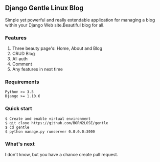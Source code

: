 ## Django Gentle Linux Blog
Simple yet powerful and really extendable application for managing a blog within your   Django Web site.Beautiful blog for all.
### Features
1.  Three beauty page's: Home, About and Blog
2.  CRUD Blog
3.  All auth
4.  Comment
5.  Any features in next time

### Requirements
```
Python >= 3.5
Django >= 1.10.6
```
### Quick start
```
$ Create and enable virtual environment
$ git clone https://github.com/BORN2LOSE/gentle
$ cd gentle
$ python manage.py runserver 0.0.0.0:3000
```
### What's next
I don't know, but you have a chance create pull request.
